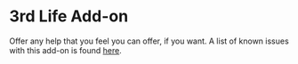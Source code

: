 # 3rd Life Add-on
Offer any help that you feel you can offer, if you want. A list of known issues with this add-on is found [here](https://github.com/cda94581/Community_Collabs/issues?q=is%3Aopen+is%3Aissue+label%3A%22%E2%9A%A0+Bug%22+label%3A%223rd+Life+Add-on%22).